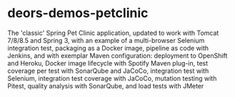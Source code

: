 # deors-demos-petclinic

The 'classic' Spring Pet Clinic application, updated to work with Tomcat 7/8/8.5 and Spring 3,
with an example of a multi-browser Selenium integration test, packaging as a Docker image,
pipeline as code with Jenkins, and with exemplar Maven configuration: deployment to OpenShift
and Heroku, Docker image lifecycle with Spotify Maven plug-in, test coverage per test with
SonarQube and JaCoCo, integration test with Selenium, integration test coverage with JaCoCo,
mutation testing with Pitest, quality analysis with SonarQube, and load tests with JMeter
